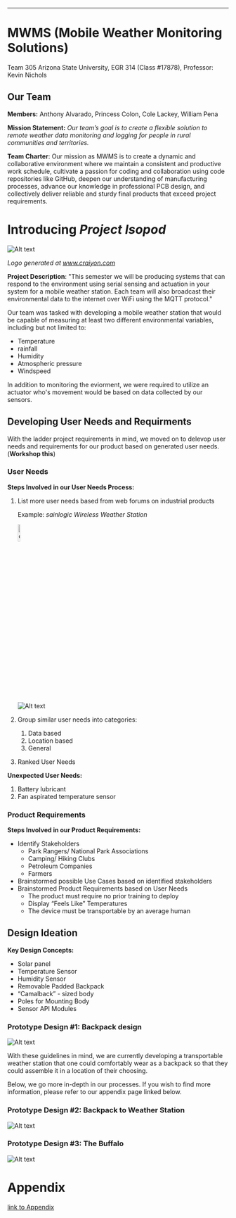 
---
# MWMS (Mobile Weather Monitoring Solutions)


Team 305 Arizona State University, EGR 314 (Class #17878), Professor: Kevin Nichols



## Our Team

**Members:** Anthony Alvarado, Princess Colon, Cole Lackey, William Pena

**Mission Statement:** _Our team’s goal is to create a flexible solution to remote weather data monitoring and logging for people in rural communities and territories._

**Team Charter**: Our mission as MWMS is to create a dynamic and collaborative environment where we maintain a consistent and productive work schedule, cultivate a passion for coding and collaboration using code repositories like GitHub, deepen our understanding of manufacturing processes, advance our knowledge in professional PCB design, and collectively deliver reliable and sturdy final products that exceed project requirements.

# Introducing _Project Isopod_

![Alt text](/pictures/logo_1a.png)

_Logo generated at www.craiyon.com_

**Project Description**: "This semester we will be producing systems that can respond to the environment using serial sensing and actuation in your system for a mobile weather station. Each team will also broadcast their environmental data to the internet over WiFi using the MQTT protocol."

Our team was tasked with developing a mobile weather station that would be capable of measuring at least two different environmental variables, including but not limited to: 
* Temperature
* rainfall
* Humidity
* Atmospheric pressure
* Windspeed

In addition to monitoring the eviorment, we were required to utilize an actuator who's movement would be based on data collected by our sensors. 

## Developing User Needs and Requirments

With the ladder project requirements in mind, we moved on to delevop user needs and requirements for our product based on generated user needs. (**Workshop this**)

### User Needs

**Steps Involved in our User Needs Process:**
1. List more user needs based from web forums on industrial products

    Example: _sainlogic Wireless Weather Station_

    <img src="/pictures/product_1.png" alt="drawing" width="10%" height="10%">
    
    ![Alt text](./pictures/product_1.png)

2. Group similar user needs into categories: 
    1. Data based
    2. Location based
    3. General
3. Ranked User Needs

**Unexpected User Needs:** 
1. Battery lubricant
2. Fan aspirated temperature sensor

### Product Requirements

**Steps Involved in our Product Requirements:**

* Identify Stakeholders
    * Park Rangers/ National Park Associations
    * Camping/ Hiking Clubs
    * Petroleum Companies
    * Farmers
* Brainstormed possible Use Cases based on identified stakeholders
* Brainstormed Product Requirements based on User Needs
    * The product must require no prior training to deploy
    * Display “Feels Like” Temperatures
    * The device must be transportable by an average human


## Design Ideation

**Key Design Concepts:** 
* Solar panel
* Temperature Sensor
* Humidity Sensor
* Removable Padded Backpack
* “Camalback” - sized body
* Poles for Mounting Body
* Sensor API Modules

### Prototype Design #1: Backpack design 

![Alt text](/pictures/prototype_1a.png)

With these guidelines in mind, we are currently developing a transportable weather station that one could comfortably wear as a backpack so that they could assemble it in a location of their choosing. 


Below, we go more in-depth in our processes. If you wish to find more information, please refer to our appendix page linked below.

### Prototype Design #2: Backpack to Weather Station

![Alt text](/pictures/prototype_2.png)

### Prototype Design #3: The Buffalo

![Alt text](/pictures/prototype_3a.png)


# Appendix

[link to Appendix](/appendices/appendix.md)
